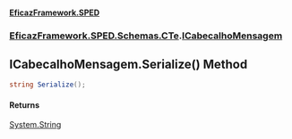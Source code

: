 #### [EficazFramework.SPED](EficazFrameworkSPED.md 'EficazFramework SPED')
### [EficazFramework.SPED.Schemas.CTe](EficazFramework.SPED.Schemas.CTe.md 'EficazFramework.SPED.Schemas.CTe').[ICabecalhoMensagem](EficazFramework.SPED.Schemas.CTe.md#EficazFramework.SPED.Schemas.CTe.ICabecalhoMensagem 'EficazFramework.SPED.Schemas.CTe.ICabecalhoMensagem')

## ICabecalhoMensagem.Serialize() Method

```csharp
string Serialize();
```

#### Returns
[System.String](https://docs.microsoft.com/en-us/dotnet/api/System.String 'System.String')